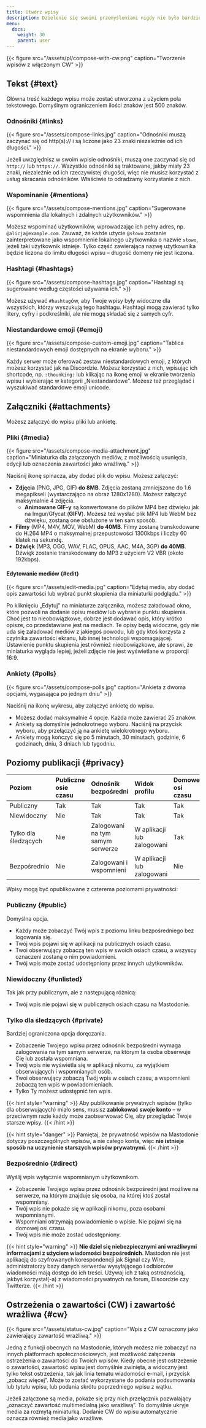 ```yaml
---
title: Utwórz wpisy
description: Dzielenie się swoimi przemyśleniami nigdy nie było bardziej wygodne.
menu:
  docs:
    weight: 30
    parent: user
---
```


{{< figure src="/assets/pl/compose-with-cw.png" caption="Tworzenie wpisów z włączonym CW" >}}

## Tekst {#text}

Główna treść każdego wpisu może zostać utworzona z użyciem pola tekstowego. Domyślnym ograniczeniem ilości znaków jest 500 znaków.

### Odnośniki {#links}

{{< figure src="/assets/compose-links.jpg" caption="Odnośniki muszą zaczynać się od http\(s\):// i są liczone jako 23 znaki niezależnie od ich długości." >}}

Jeżeli uwzględnisz w swoim wpisie odnośniki, muszą one zaczynać się od `http://` lub `https://`. Wszystkie odnośniki są traktowane, jakby miały 23 znaki, niezależnie od ich rzeczywistej długości, więc nie musisz korzystać z usług skracania odnośników. Właściwie to odradzamy korzystanie z nich.

### Wspominanie {#mentions}

{{< figure src="/assets/compose-mentions.jpg" caption="Sugerowane wspomnienia dla lokalnych i zdalnych użytkowników." >}}

Możesz wspominać użytkowników, wprowadzając ich pełny adres, np. `@alicja@example.com`. Zauważ, że każde użycie `@słowo` zostanie zainterpretowane jako wspomnienie lokalnego użytkownika o nazwie `słowo`, jeżeli taki użytkownik istnieje. Tylko część zawierająca nazwę użytkownika będzie liczona do limitu długości wpisu – długość domeny nie jest liczona.

### Hashtagi {#hashtags}

{{< figure src="/assets/compose-hashtags.jpg" caption="Hashtagi są sugerowane według częstości używania ich." >}}

Możesz używać `#hashtag`ów, aby Twoje wpisy były widoczne dla wszystkich, którzy wyszukują tego hashtagu. Hashtagi mogą zawierać tylko litery, cyfry i podkreślniki, ale nie mogą składać się z samych cyfr.

### Niestandardowe emoji {#emoji}

{{< figure src="/assets/compose-custom-emoji.jpg" caption="Tablica niestandardowych emoji dostępnych na ekranie wyboru." >}}

Każdy serwer może oferować zestaw niestandardowych emoji, z których możesz korzystać jak na Discordzie. Możesz korzystać z nich, wpisując ich shortcode, np. `:thounking:` lub klikając na ikonę emoji w ekranie tworzenia wpisu i wybierając w kategorii „Niestandardowe”. Możesz też przeglądać i wyszukiwać standardowe emoji unicode.

## Załączniki {#attachments}

Możesz załączyć do wpisu pliki lub ankietę.

### Pliki {#media}

{{< figure src="/assets/compose-media-attachment.jpg" caption="Miniaturka dla załączonych mediów, z możliwością usunięcia, edycji lub oznaczenia zawartości jako wrażliwą." >}}

Naciśnij ikonę spinacza, aby dodać plik do wpisu. Możesz załączyć:

* **Zdjęcia** \(PNG, JPG, GIF\) **do 8MB**. Zdjęcia zostaną zmniejszone do 1.6 megapikseli \(wystarczająco na obraz 1280x1280\). Możesz załączyć maksymalnie 4 zdjęcia.
  * **Animowane GIF-y** są konwertowane do plików MP4 bez dźwięku jak na Imgur/Gfycat \(**GIFV**\). Możesz też wysłać plik MP4 lub WebM bez dźwięku, zostaną one obsłużone w ten sam sposób.
* **Filmy** \(MP4, M4V, MOV, WebM\) **do 40MB**. Filmy zostaną transkodowane do H.264 MP4 o maksymalnej przepustowości 1300kbps i liczby 60 klatek na sekundę.
* **Dźwięk** \(MP3, OGG, WAV, FLAC, OPUS, AAC, M4A, 3GP\) **do 40MB**. Dźwięk zostanie transkodowany do MP3 z użyciem V2 VBR \(około 192kbps\).

#### Edytowanie mediów {#edit}

{{< figure src="/assets/edit-media.jpg" caption="Edytuj media, aby dodać opis zawartości lub wybrać punkt skupienia dla miniaturki podglądu." >}}

Po kliknięciu „Edytuj” na miniaturze załącznika, możesz załadować okno, które pozwoli na dodanie opisu mediów lub wybranie punktu skupienia. Choć jest to nieobowiązkowe, dobrze jest dodawać opis, który krótko opisze, co przedstawiane jest na mediach. Te opisy będą widoczne, gdy nie uda się załadować mediów z jakiegoś powodu, lub gdy ktoś korzysta z czytnika zawartości ekranu, lub innej technologii wspomagającej. Ustawienie punktu skupienia jest również nieobowiązkowe, ale sprawi, że miniaturka wygląda lepiej, jeżeli zdjęcie nie jest wyświetlane w proporcji 16:9.

### Ankiety {#polls}

{{< figure src="/assets/compose-polls.jpg" caption="Ankieta z dwoma opcjami, wygasająca po jednym dniu" >}}

Naciśnij na ikonę wykresu, aby załączyć ankietę do wpisu.

* Możesz dodać maksymalnie 4 opcje. Każda może zawierać 25 znaków.
* Ankiety są domyślnie jednokrotnego wyboru. Naciśnij na przycisk wyboru, aby przełączyć ją na ankietę wielokrotnego wyboru.
* Ankiety mogą kończyć się po 5 minutach, 30 minutach, godzinie, 6 godzinach, dniu, 3 dniach lub tygodniu.

## Poziomy publikacji {#privacy}

| Poziom | Publiczne osie czasu | Odnośnik bezpośredni | Widok profilu | Domowe osi czasu |
| :--- | :--- | :--- | :--- | :--- |
| Publiczny | Tak | Tak | Tak | Tak |
| Niewidoczny | Nie | Tak | Tak | Tak |
| Tylko dla śledzących | Nie | Zalogowani na tym samym serwerze | W aplikacji lub zalogowani | Tak |
| Bezpośrednio | Nie | Zalogowani i wspomnieni | W aplikacji lub zalogowani | Nie |

Wpisy mogą być opublikowane z czterema poziomami prywatności:

### Publiczny {#public}

Domyślna opcja.

* Każdy może zobaczyć Twój wpis z poziomu linku bezpośredniego bez logowania się.
* Twój wpis pojawi się w aplikacji na publicznych osiach czasu.
* Twoi obserwujący zobaczą ten wpis w swoich osiach czasu, a wszyscy oznaczeni zostaną o nim powiadomieni.
* Twój wpis może zostać udostępniony przez innych użytkowników.

### Niewidoczny {#unlisted}

Tak jak przy publicznym, ale z następującą różnicą:

* Twój wpis nie pojawi się w publicznych osiach czasu na Mastodonie.

### Tylko dla śledzących {#private}

Bardziej ograniczona opcja doręczania.

* Zobaczenie Twojego wpisu przez odnośnik bezpośredni wymaga zalogowania na tym samym serwerze, na którym ta osoba obserwuje Cię lub została wspomniana.
* Twój wpis nie wyświetla się w aplikacji nikomu, za wyjątkiem obserwujących i wspomnianych osób.
* Twoi obserwujący zobaczą Twój wpis w osiach czasu, a wspomnieni zobaczą ten wpis w powiadomieniach.
* Tylko Ty możesz udostępnić ten wpis.

{{< hint style="warning" >}}
Aby publikowanie prywatnych wpisów \(tylko dla obserwujących\) miało sens, musisz **zablokować swoje konto** – w przeciwnym razie każdy może zaobserwować Cię, aby przeglądać Twoje starsze wpisy.
{{< /hint >}}

{{< hint style="danger" >}}
Pamiętaj, że prywatność wpisów na Mastodonie dotyczy poszczególnych wpisów, a nie całego konta, więc **nie istnieje sposób na uczynienie starszych wpisów prywatnymi.**
{{< /hint >}}

### Bezpośrednio {#direct}

Wyślij wpis wyłącznie wspomnianym użytkownikom.

* Zobaczenie Twojego wpisu przez odnośnik bezpośredni jest możliwe na serwerze, na którym znajduje się osoba, na której ktoś został wspomniany.
* Twój wpis nie pokaże się w aplikacji nikomu, poza osobami wspomnianymi.
* Wspomniani otrzymają powiadomienie o wpisie. Nie pojawi się na domowej osi czasu.
* Twój wpis nie może zostać udostępniony.

{{< hint style="warning" >}}
**Nie dziel się niebezpiecznymi ani wrażliwymi informacjami z użyciem wiadomości bezpośrednich**. Mastodon nie jest aplikacją do szyfrowanych korespondencji jak Signal czy Wire, administratorzy bazy danych serwerów wysyłającego i odbiorców wiadomości mają dostęp do ich treści. Używaj ich z taką ostrożnością, jakbyś korzystał(-a) z wiadomości prywatnych na forum, Discordzie czy Twitterze.
{{< /hint >}}

## Ostrzeżenia o zawartości (CW) i zawartość wrażliwa {#cw}

{{< figure src="/assets/status-cw.jpg" caption="Wpis z CW oznaczony jako zawierający zawartość wrażliwą." >}}

Jedną z funkcji obecnych na Mastodonie, których możesz nie zobaczyć na innych platformach społecznościowych, jest możliwość załączenia ostrzeżenia o zawartości do Twoich wpisów. Kiedy obecne jest ostrzeżenie o zawartości, zawartość wpisu jest domyślnie zwinięta, a widoczny jest tylko tekst ostrzeżenia, tak jak linia tematu wiadomości e-mail, i przycisk „zobacz więcej”. Może to zostać wykorzystane do podania podsumowania lub tytułu wpisu, lub podania skrótu poprzedniego wpisu z wątku.

Jeżeli załączone są media, pokaże się przy nich przełącznik pozwalający „oznaczyć zawartość multimedialną jako wrażliwą”. To domyślnie ukryje media za rozmytą miniaturką. Dodanie CW do wpisu automatycznie oznacza również media jako wrażliwe.

